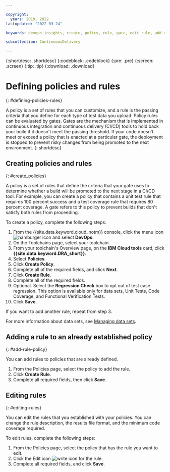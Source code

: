 ```yaml
---

copyright:
  years: 2019, 2022
lastupdated: "2022-03-24"

keywords: devops insights, create, policy, rule, gate, edit rule, add rule, define policy, code coverage, test, tests, gate failing, verification, risk

subcollection: ContinuousDelivery

---
```


{:shortdesc: .shortdesc}
{:codeblock: .codeblock}
{:pre: .pre}
{:screen: .screen}
{:tip: .tip}
{:download: .download}

# Defining policies and rules
{: #defining-policies-rules}

A policy is a set of rules that you can customize, and a rule is the passing criteria that you define for each type of test data you upload. Policy rules can be evaluated by gates. Gates are the mechanism that is implemented in continuous integration and continuous delivery (CI/CD) tools to hold back your build if it doesn't meet the passing threshold. If your code doesn't meet or exceed a policy that is enacted at a particular gate, the deployment is stopped to prevent risky changes from being promoted to the next environment.
{: shortdesc}


## Creating policies and rules
{: #create_policies}

A policy is a set of rules that define the criteria that your gate uses to determine whether a build will be promoted to the next stage in a CI/CD tool. For example, you can create a policy that contains a unit test rule that requires 100 percent success and a test coverage rule that requires 80 percent coverage. A gate refers to this policy to prevent builds that don't satisfy both rules from proceeding.

To create a policy, complete the following steps:
1. From the {{site.data.keyword.cloud_notm}} console, click the menu icon ![hamburger icon](images/icon_hamburger.svg) and select **DevOps**.
2. On the Toolchains page, select your toolchain.
3. From your toolchain's Overview page, on the **IBM Cloud tools** card, click **{{site.data.keyword.DRA_short}}**.
4. Select **Policies**.  
5. Click **Create Policy**.  
6. Complete all of the required fields, and click **Next**.  
7. Click **Create Rule**.
8. Complete all of the required fields.
9. Optional. Select the **Regression Check** box to opt out of test case regression. This option is available only for data sets, Unit Tests, Code Coverage, and Functional Verification Tests.   
10. Click **Save**.

If you want to add another rule, repeat from step 3.

For more information about data sets, see [Managing data sets](/docs/ContinuousDelivery?topic=ContinuousDelivery-adding-data-sets). 


## Adding a rule to an already established policy
{: #add-rule-policy}  

You can add rules to policies that are already defined.

1. From the Policies page, select the policy to add the rule.
2. Click **Create Rule**.
3. Complete all required fields, then click **Save**.


## Editing rules
{: #editing-rules}

You can edit the rules that you established with your policies. You can change the rule description, the results file format, and the minimum code coverage required.

To edit rules, complete the following steps:
1. From the Policies page, select the policy that has the rule you want to edit.
2. Click the Edit icon ![write icon](images/icon_write.svg) for the rule.  
3. Complete all required fields, and click **Save**.
